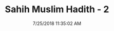 ---
title        : "Sahih Muslim Hadith - 2"
date         : 7/25/2018 11:35:02 AM
draft        : false
type         : "hadith"
layout       : "hadith"
BookCode     : "SHM"
HadithNumber : "2"
tags  :  ["Anas ibn Malik"]
---